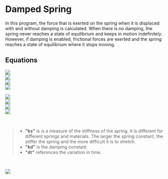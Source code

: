 # Damped Spring

In this program, the force that is exerted on the spring when it is displaced with and without damping is calculated. When there is no damping, the spring never reaches a state of equilibrium and keeps in motion indefinitely. However, if damping is enabled, frictional forces are exerted and the spring reaches a state of equilibrium where it stops moving.

## Equations

<img src="https://render.githubusercontent.com/render/math?math=weight= mass * gravity"><br>
<img src="https://render.githubusercontent.com/render/math?math=elongation= actual\:length - rest\:length"><br>
<img src="https://render.githubusercontent.com/render/math?math=(Without\:damping)\:friction= -ks * elongation"><br>
<img src="https://render.githubusercontent.com/render/math?math=(With\:damping)\:friction= -ks * elongation - kd * speed"><br>

<img src="https://render.githubusercontent.com/render/math?math=force= weight %2B friction"><br>
<img src="https://render.githubusercontent.com/render/math?math=acceleration= force / mass"><br>
<img src="https://render.githubusercontent.com/render/math?math=speed= speed %2B acceleration * dt"><br>
<img src="https://render.githubusercontent.com/render/math?math=current\:length = current\:length %2B speed * dt"><br>

<br>

> - **"ks"** is is a measure of the stiffness of the spring. It is different for different springs and materials. The larger the spring constant, the stiffer the spring and the more difficult it is to stretch. <br> 
> - **"kd"** is the damping constant.
> - **"dt"** references the variation in time.

<br>

[![](https://img.youtube.com/vi/7a0t_Z0XmlA/0.jpg)](https://www.youtube.com/watch?v=7a0t_Z0XmlA)
  
